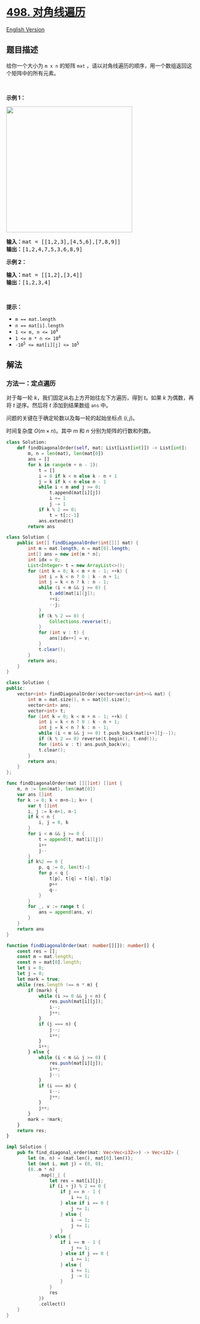 # [498. 对角线遍历](https://leetcode.cn/problems/diagonal-traverse)

[English Version](/solution/0400-0499/0498.Diagonal%20Traverse/README_EN.md)

<!-- tags:数组,矩阵,模拟 -->

## 题目描述

<!-- 这里写题目描述 -->

<p>给你一个大小为 <code>m x n</code> 的矩阵 <code>mat</code> ，请以对角线遍历的顺序，用一个数组返回这个矩阵中的所有元素。</p>

<p>&nbsp;</p>

<p><strong>示例 1：</strong></p>
<img alt="" src="https://fastly.jsdelivr.net/gh/doocs/leetcode@main/solution/0400-0499/0498.Diagonal%20Traverse/images/diag1-grid.jpg" style="width: 334px; height: 334px;" />
<pre>
<strong>输入：</strong>mat = [[1,2,3],[4,5,6],[7,8,9]]
<strong>输出：</strong>[1,2,4,7,5,3,6,8,9]
</pre>

<p><strong>示例 2：</strong></p>

<pre>
<strong>输入：</strong>mat = [[1,2],[3,4]]
<strong>输出：</strong>[1,2,3,4]
</pre>

<p>&nbsp;</p>

<p><strong>提示：</strong></p>

<ul>
	<li><code>m == mat.length</code></li>
	<li><code>n == mat[i].length</code></li>
	<li><code>1 &lt;= m, n &lt;= 10<sup>4</sup></code></li>
	<li><code>1 &lt;= m * n &lt;= 10<sup>4</sup></code></li>
	<li><code>-10<sup>5</sup> &lt;= mat[i][j] &lt;= 10<sup>5</sup></code></li>
</ul>

## 解法

### 方法一：定点遍历

对于每一轮 $k$，我们固定从右上方开始往左下方遍历，得到 $t$。如果 $k$ 为偶数，再将 $t$ 逆序。然后将 $t$ 添加到结果数组 `ans` 中。

问题的关键在于确定轮数以及每一轮的起始坐标点 $(i,j)$。

时间复杂度 $O(m\times n)$。其中 $m$ 和 $n$ 分别为矩阵的行数和列数。

<!-- tabs:start -->

```python
class Solution:
    def findDiagonalOrder(self, mat: List[List[int]]) -> List[int]:
        m, n = len(mat), len(mat[0])
        ans = []
        for k in range(m + n - 1):
            t = []
            i = 0 if k < n else k - n + 1
            j = k if k < n else n - 1
            while i < m and j >= 0:
                t.append(mat[i][j])
                i += 1
                j -= 1
            if k % 2 == 0:
                t = t[::-1]
            ans.extend(t)
        return ans
```

```java
class Solution {
    public int[] findDiagonalOrder(int[][] mat) {
        int m = mat.length, n = mat[0].length;
        int[] ans = new int[m * n];
        int idx = 0;
        List<Integer> t = new ArrayList<>();
        for (int k = 0; k < m + n - 1; ++k) {
            int i = k < n ? 0 : k - n + 1;
            int j = k < n ? k : n - 1;
            while (i < m && j >= 0) {
                t.add(mat[i][j]);
                ++i;
                --j;
            }
            if (k % 2 == 0) {
                Collections.reverse(t);
            }
            for (int v : t) {
                ans[idx++] = v;
            }
            t.clear();
        }
        return ans;
    }
}
```

```cpp
class Solution {
public:
    vector<int> findDiagonalOrder(vector<vector<int>>& mat) {
        int m = mat.size(), n = mat[0].size();
        vector<int> ans;
        vector<int> t;
        for (int k = 0; k < m + n - 1; ++k) {
            int i = k < n ? 0 : k - n + 1;
            int j = k < n ? k : n - 1;
            while (i < m && j >= 0) t.push_back(mat[i++][j--]);
            if (k % 2 == 0) reverse(t.begin(), t.end());
            for (int& v : t) ans.push_back(v);
            t.clear();
        }
        return ans;
    }
};
```

```go
func findDiagonalOrder(mat [][]int) []int {
	m, n := len(mat), len(mat[0])
	var ans []int
	for k := 0; k < m+n-1; k++ {
		var t []int
		i, j := k-n+1, n-1
		if k < n {
			i, j = 0, k
		}
		for i < m && j >= 0 {
			t = append(t, mat[i][j])
			i++
			j--
		}
		if k%2 == 0 {
			p, q := 0, len(t)-1
			for p < q {
				t[p], t[q] = t[q], t[p]
				p++
				q--
			}
		}
		for _, v := range t {
			ans = append(ans, v)
		}
	}
	return ans
}
```

```ts
function findDiagonalOrder(mat: number[][]): number[] {
    const res = [];
    const m = mat.length;
    const n = mat[0].length;
    let i = 0;
    let j = 0;
    let mark = true;
    while (res.length !== n * m) {
        if (mark) {
            while (i >= 0 && j < n) {
                res.push(mat[i][j]);
                i--;
                j++;
            }
            if (j === n) {
                j--;
                i++;
            }
            i++;
        } else {
            while (i < m && j >= 0) {
                res.push(mat[i][j]);
                i++;
                j--;
            }
            if (i === m) {
                i--;
                j++;
            }
            j++;
        }
        mark = !mark;
    }
    return res;
}
```

```rust
impl Solution {
    pub fn find_diagonal_order(mat: Vec<Vec<i32>>) -> Vec<i32> {
        let (m, n) = (mat.len(), mat[0].len());
        let (mut i, mut j) = (0, 0);
        (0..m * n)
            .map(|_| {
                let res = mat[i][j];
                if (i + j) % 2 == 0 {
                    if j == n - 1 {
                        i += 1;
                    } else if i == 0 {
                        j += 1;
                    } else {
                        i -= 1;
                        j += 1;
                    }
                } else {
                    if i == m - 1 {
                        j += 1;
                    } else if j == 0 {
                        i += 1;
                    } else {
                        i += 1;
                        j -= 1;
                    }
                }
                res
            })
            .collect()
    }
}
```

<!-- tabs:end -->

<!-- end -->
